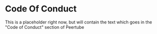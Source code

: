 # Code Of Conduct

This is a placeholder right now, but will contain the text which goes in the "Code of Conduct" section of Peertube
